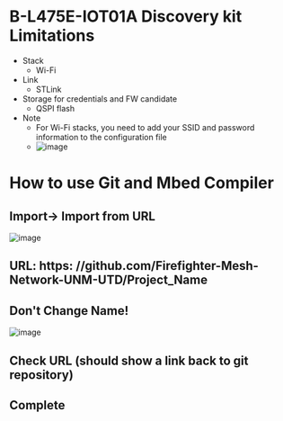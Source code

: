 # B-L475E-IOT01A Discovery kit __Limitations__
- Stack 
  - Wi-Fi
- Link
  - STLink 
- Storage for credentials and FW candidate
  - QSPI flash
- Note
  - For Wi-Fi stacks, you need to add your SSID and password information to the configuration file
  - ![image](https://user-images.githubusercontent.com/54381052/150626451-47036cb2-365b-4633-b9dc-81591ca18383.png)


# How to use Git and Mbed Compiler

## Import-> Import from URL 

![image](https://user-images.githubusercontent.com/54381052/149284342-24dcf24e-b462-4702-92b0-040e59705af9.png)
## URL: https: //github.com/Firefighter-Mesh-Network-UNM-UTD/Project_Name
## Don't Change Name!

![image](https://user-images.githubusercontent.com/54381052/149285355-22d171e2-e04c-459d-9b82-669bf5737b85.png)
## Check URL (should show a link back to git repository)

## Complete
